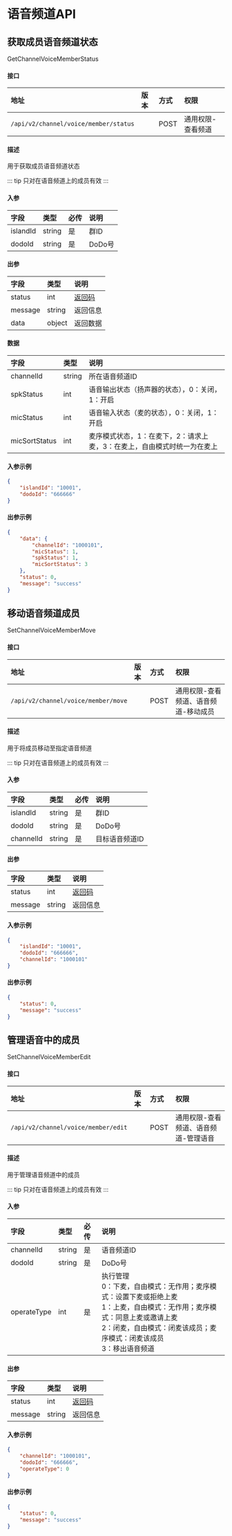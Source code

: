# 语音频道API

## 获取成员语音频道状态

GetChannelVoiceMemberStatus

#### 接口

|地址|版本|方式|权限|
|:-----|:---------------|:-----|:---------------|
|`/api/v2/channel/voice/member/status`|<Badge type="warning" text="v2" vertical="middle" />|POST|通用权限-查看频道|

#### 描述

用于获取成员语音频道状态

::: tip
只对在语音频道上的成员有效
:::

#### 入参

|字段|类型|必传|说明|
|:---------------|:-----|:-----|:---------------|
|islandId|string|是|群ID|
|dodoId|string|是|DoDo号|

#### 出参

|字段|类型|说明|
|:---------------|:-----|:---------------|
|status|int|[返回码](../start/status.md)|
|message|string|返回信息|
|data|object|返回数据|

#### 数据

|字段|类型|说明|
|:---------------|:-----|:---------------|
|channelId|string|所在语音频道ID|
|spkStatus|int|语音输出状态（扬声器的状态），0：关闭，1：开启|
|micStatus|int|语音输入状态（麦的状态），0：关闭，1：开启|
|micSortStatus|int|麦序模式状态，1：在麦下，2：请求上麦，3：在麦上，自由模式时统一为在麦上|

#### 入参示例

```json
{
    "islandId": "10001",
    "dodoId": "666666"
}
```

#### 出参示例

```json
{
    "data": {
        "channelId": "1000101",
        "micStatus": 1,
        "spkStatus": 1,
        "micSortStatus": 3
    },
    "status": 0,
    "message": "success"
}
```


## 移动语音频道成员

SetChannelVoiceMemberMove

#### 接口

|地址|版本|方式|权限|
|:-----|:---------------|:-----|:---------------|
|`/api/v2/channel/voice/member/move`|<Badge type="warning" text="v2" vertical="middle" />|POST|通用权限-查看频道、语音频道-移动成员|

#### 描述

用于将成员移动至指定语音频道

::: tip
只对在语音频道上的成员有效
:::

#### 入参

|字段|类型|必传|说明|
|:---------------|:-----|:-----|:---------------|
|islandId|string|是|群ID|
|dodoId|string|是|DoDo号|
|channelId|string|是|目标语音频道ID|

#### 出参

|字段|类型|说明|
|:---------------|:-----|:---------------|
|status|int|[返回码](../start/status.md)|
|message|string|返回信息|

#### 入参示例

```json
{
    "islandId": "10001",
    "dodoId": "666666",
    "channelId": "1000101"
}
```

#### 出参示例

```json
{
    "status": 0,
    "message": "success"
}
```


## 管理语音中的成员

SetChannelVoiceMemberEdit

#### 接口

|地址|版本|方式|权限|
|:-----|:---------------|:-----|:---------------|
|`/api/v2/channel/voice/member/edit`|<Badge type="warning" text="v2" vertical="middle" />|POST|通用权限-查看频道、语音频道-管理语音|

#### 描述

用于管理语音频道中的成员

::: tip
只对在语音频道上的成员有效
:::

#### 入参

|字段|类型|必传|说明|
|:---------------|:-----|:-----|:---------------|
|channelId|string|是|语音频道ID|
|dodoId|string|是|DoDo号|
|operateType|int|是|执行管理<br/>0：下麦，自由模式：无作用；麦序模式：设置下麦或拒绝上麦<br/>1：上麦，自由模式：无作用；麦序模式：同意上麦或邀请上麦<br/>2：闭麦，自由模式：闭麦该成员；麦序模式：闭麦该成员<br/>3：移出语音频道|

#### 出参

|字段|类型|说明|
|:---------------|:-----|:---------------|
|status|int|[返回码](../start/status.md)|
|message|string|返回信息|

#### 入参示例

```json
{
    "channelId": "1000101",
    "dodoId": "666666",
    "operateType": 0
}
```

#### 出参示例

```json
{
    "status": 0,
    "message": "success"
}
```